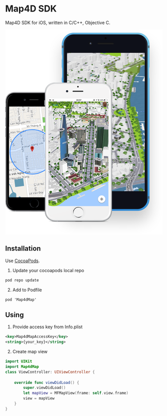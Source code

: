 # Map4D SDK

Map4D SDK for iOS, written in C/C++, Objective C.

[![Map4D iOS SDK](../resources/Untitled-1_0000_Right-Mockup--phone-demo.png)](https://map4d.vn) 

## Installation

Use [CocoaPods](https://cocoapods.org).

1. Update your cocoapods local repo
```bash
pod repo update
```

2. Add to Podfile
```shell
pod 'Map4dMap'
```

## Using

1. Provide access key from Info.plist

```xml
<key>Map4dMapAccessKey</key>
<string>{your_key}</string>
```

2. Create map view

```swift
import UIKit
import Map4dMap
class ViewController: UIViewController {
  
    override func viewDidLoad() {
        super.viewDidLoad()
        let mapView = MFMapView(frame: self.view.frame)
        view = mapView
    }
}
```